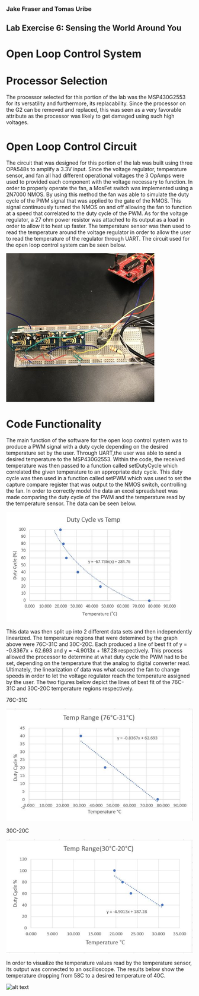 ### Jake Fraser and Tomas Uribe

## Lab Exercise 6: Sensing the World Around You
# Open Loop Control System 

# Processor Selection 
The processor selected for this portion of the lab was the MSP430G2553 for its versatility and furthermore, its replacability. Since the processor on the G2 can be removed and replaced, this was seen as a very favorable attribute as the processor was likely to get damaged using such high voltages.

# Open Loop Control Circuit
The circuit that was designed for this portion of the lab was built using three OPA548s to amplify a 3.3V input. Since the voltage regulator, temperature sensor, and fan all had different operational voltages the 3 OpAmps were used to provided each component with the voltage necessary to function. In order to properly operate the fan, a MosFet switch was implemented using a 2N7000 NMOS. By using this method the fan was able to simulate the duty cycle of the PWM signal that was applied to the gate of the NMOS. This signal continuously turned the NMOS on and off allowing the fan to function at a speed that correlated to the duty cycle of the PWM. As for the voltage regulator, a 27 ohm power resistor was attached to its output as a load in order to allow it to heat up faster. The temperature sensor was then used to read the temperature around the voltage regulator in order to allow the user to read the temperature of the regulator through UART. The circuit used for the open loop control system can be seen below.

![alt text](https://github.com/RU09342/lab-6taking-control-over-your-embedded-life-jake-n-tomas/blob/master/Open%20Loop%20Systems/OpenLoopCircuit.jpg)


# Code Functionality 
The main function of the software for the open loop control system was to produce a PWM signal with a duty cycle depending on the desired temperature set by the user. Through UART,the user was able to send a desired temperature to the MSP430G2553. Within the code, the received temperature was then passed to a function called setDutyCycle which correlated the given temperature to an appropriate duty cycle. This duty cycle was then used in a function called setPWM which was used to set the capture compare register that was output to the NMOS switch, controlling the fan. In order to correctly model the data an excel spreadsheet was made comparing the duty cycle of the PWM and the temperature read by the temperature sensor. The data can be seen below. 

![alt text](https://github.com/RU09342/lab-6taking-control-over-your-embedded-life-jake-n-tomas/blob/master/Open%20Loop%20Systems/TempvsDutyCycle.JPG)

This data was then split up into 2 different data sets and then independently linearized. The temperature regions that were detemined by the graph above were 76C-31C and 30C-20C. Each produced a line of best fit of y = -0.8367x + 62.693 and y = -4.9013x + 187.28 respectively. This process allowed the processor to determine at what duty cycle the PWM had to be set, depending on the temperature that the analog to digital converter read. Ultimately, the linearization of data was what caused the fan to change speeds in order to let the voltage regulator reach the temperature assigned by the user. The two figures below depict the lines of best fit of the 76C-31C and 30C-20C temperature regions respectively.

76C-31C

![alt text](https://github.com/RU09342/lab-6taking-control-over-your-embedded-life-jake-n-tomas/blob/master/Open%20Loop%20Systems/temp76-31.JPG)

30C-20C

![alt text](https://github.com/RU09342/lab-6taking-control-over-your-embedded-life-jake-n-tomas/blob/master/Open%20Loop%20Systems/temp23-20.JPG)

In order to visualize the temperature values read by the temperature sensor, its output was connected to an oscilloscope. The results below show the temperature dropping from 58C to a desired temperature of 40C.

![alt text](https://github.com/RU09342/lab-6taking-control-over-your-embedded-life-jake-n-tomas/blob/master/Open%20Loop%20Systems/temp58-40.gif)